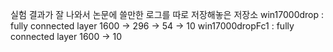 실험 결과가 잘 나와서 논문에 쓸만한 로그를 따로 저장해놓은 저장소
win17000drop : fully connected layer 1600 -> 296 -> 54 -> 10
win17000dropFc1 : fully connected layer 1600 -> 10
